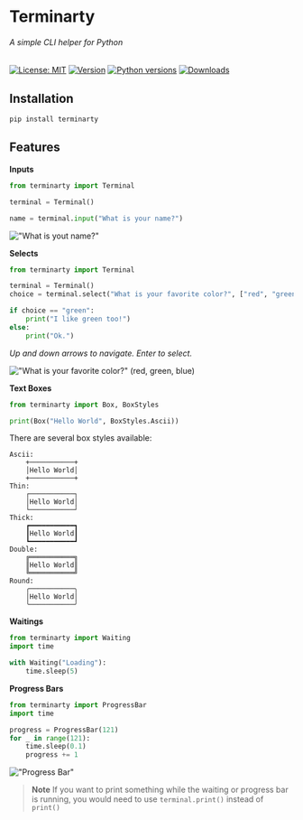 # Terminarty

###### A simple CLI helper for Python

[![License: MIT](https://img.shields.io/pypi/l/terminarty)](https://opensource.org/licenses/MIT)
[![Version](https://img.shields.io/pypi/v/terminarty)](https://pypi.org/project/terminarty/)
[![Python versions](https://img.shields.io/pypi/pyversions/terminarty)](https://python.org/)
[![Downloads](https://img.shields.io/pypi/dm/terminarty)](https://pypi.org/project/terminarty/)

## Installation

```bash
pip install terminarty
```

## Features

**Inputs**

```python
from terminarty import Terminal

terminal = Terminal()

name = terminal.input("What is your name?")
```

!["What is yout name?"](https://imgur.com/huf4E5P.png)

**Selects**

```python
from terminarty import Terminal

terminal = Terminal()
choice = terminal.select("What is your favorite color?", ["red", "green", "blue"])

if choice == "green":
    print("I like green too!")
else:
    print("Ok.")
```

_Up and down arrows to navigate. Enter to select._

!["What is your favorite color?" (red, green, blue)](https://media.giphy.com/media/UzI2TazF6lCC0Jz9dJ/giphy.gif)

**Text Boxes**

```python
from terminarty import Box, BoxStyles

print(Box("Hello World", BoxStyles.Ascii))
```

There are several box styles available:

```text
Ascii:
    +───────────+
    │Hello World│
    +───────────+
Thin:
    ┌───────────┐
    │Hello World│
    └───────────┘
Thick:
    ┏━━━━━━━━━━━┓
    ┃Hello World┃
    ┗━━━━━━━━━━━┛
Double:
    ╔═══════════╗
    ║Hello World║
    ╚═══════════╝
Round:
    ╭───────────╮
    │Hello World│
    ╰───────────╯
```

**Waitings**

```python
from terminarty import Waiting
import time

with Waiting("Loading"):
    time.sleep(5)
```

**Progress Bars**

```python
from terminarty import ProgressBar
import time

progress = ProgressBar(121)
for _ in range(121):
    time.sleep(0.1)
    progress += 1
```

!["Progress Bar"](https://media.giphy.com/media/GT8mIvDlXOdnyLdKyr/giphy.gif)
> **Note**
> If you want to print something while the waiting or progress bar is running,
> you would need to use ``terminal.print()`` instead of ``print()``